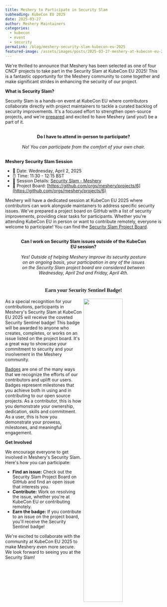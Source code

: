 ```yaml
---
title: Meshery to Participate in Security Slam
subheading: KubeCon EU 2025
date: 2025-03-27
author: Meshery Maintainers
categories:
  - kubecon
  - event
  - security
permalink: /blog/meshery-security-slam-kubecon-eu-2025
featured-image: /assets/images/posts/2025-03-27-meshery-at-kubecon-eu-2025/kubecon-eu-2025.png
---
```


We're thrilled to announce that Meshery has been selected as one of four CNCF projects to take part in the Security Slam at KubeCon EU 2025! This is a fantastic opportunity for the Meshery community to come together and make significant strides in enhancing the security of our project.

<link href="https://fonts.googleapis.com/css2?family=Baloo+Bhaina+2:wght@600&display=swap" rel="stylesheet">
<style type="text/css">
  .highlighted-text {
    font-family: 'Baloo Bhaina 2', cursive;
    text-align: center;
  }
  ul, li { line-height: 1rem;}
  .circular-callout {
    height: content-fit;
    text-align: center;
    align-content: center;
    block-size: fit-content;
    background-color: var(--color-primary-super-dark);
    > p {
      margin: 1rem 3rem;
      color: var(--color-primary-dark-light);
    }
  }
</style>

**What is Security Slam?**

Security Slam is a hands-on event at KubeCon EU where contributors collaborate directly with project maintainers to tackle a curated backlog of security improvements. It's a focused effort to strengthen open-source projects, and we're [prepared](https://docs.google.com/document/d/15gFHw-A6uOchW-0U54-C6Miwv7sjvHFayynwboZwCbc/edit?usp=sharing) and excited to have Meshery (and you!) be a part of it.

<div class="circular-callout" style="clip-path: ellipse(45% 75% at 50% 50%);">
  <p><b>Do I have to attend in-person to participate?</b></p>
  <p><i>No! You can participate from the comfort of your own chair.</i></p>
</div>

**Meshery Security Slam Session**
- 📅 Date: Wednesday, April 2, 2025
- ⏰ Time: 11:30 - 12:15 BST
- 🔗 Session Details: [Security Slam - Meshery](https://kccnceu2025.sched.com/event/1wRiL/security-slam-meshery?iframe=no)
- 🚧 Project Board: [https://github.com/orgs/meshery/projects/6](https://github.com/orgs/meshery/projects/6)

Meshery will have a dedicated session at KubeCon EU 2025 where contributors can work alongside maintainers to address specific security issues.  We've prepared a project board on GitHub with a list of security improvements, providing clear tasks for participants. Whether you're attending KubeCon EU in person or want to contribute remotely, everyone is welcome to participate! You can find the [Security Slam Project Board](https://github.com/orgs/meshery/projects/6).

<div class="circular-callout" style="clip-path: ellipse(45% 75% at 50% 50%);">
  <p><b>Can I work on Security Slam issues outside of the KubeCon EU session?</b></p>
  <p><i>Yes! Outside of helping Meshery improve its security posture on an ongoing basis, your participation in any of the issues on the Security Slam project board are considered between Wednesday, April 2nd and Friday, April 4th.</i></p>
</div>

<h3 class="highlighted-text">Earn your Security Sentinel Badge!</h3>

<img src="https://badges.layer5.io/assets/badges/security-sentinel/security-sentinel.png" width="50%" align="right" />

As a special recognition for your contributions, participants in Meshery's Security Slam at KubeCon EU 2025 will receive the coveted Security Sentinel badge! This badge will be awarded to anyone who creates, completes, or works on an issue listed on the project board. It's a great way to showcase your commitment to security and your involvement in the Meshery community.

[Badges](https://badges.layer5.io) are one of the many ways that we recognize the efforts of our contributors and uplift our users. Badges represent milestones that you achieve both in using and in contributing to our open source projects. As a contributor, this is how you demonstrate your ownership, dedication, skills and commitment. As a user, this is how you demonstrate your prowess, milestones, and meaningful engagement.

**Get Involved**

We encourage everyone to get involved in Meshery's Security Slam. Here's how you can participate:

* **Find an issue:** Check out the Security Slam Project Board on GitHub and find an open issue that interests you.
* **Contribute:** Work on resolving the issue, whether you're at KubeCon EU or contributing remotely. 
* **Earn the badge:** If you contribute to an issue on the project board, you'll receive the Security Sentinel badge!

We're excited to collaborate with the community at KubeCon EU 2025 to make Meshery even more secure. We look forward to seeing you at the Security Slam!
